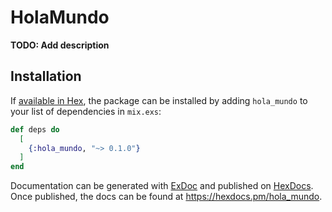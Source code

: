 # HolaMundo

**TODO: Add description**

## Installation

If [available in Hex](https://hex.pm/docs/publish), the package can be installed
by adding `hola_mundo` to your list of dependencies in `mix.exs`:

```elixir
def deps do
  [
    {:hola_mundo, "~> 0.1.0"}
  ]
end
```

Documentation can be generated with [ExDoc](https://github.com/elixir-lang/ex_doc)
and published on [HexDocs](https://hexdocs.pm). Once published, the docs can
be found at <https://hexdocs.pm/hola_mundo>.

